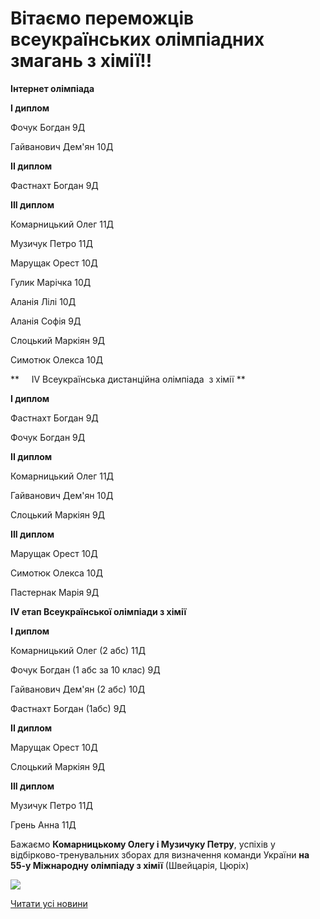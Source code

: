 # Вітаємо переможців всеукраїнських олімпіадних  змагань з хімії!!

**Інтернет олімпіада**

**I диплом**

Фочук Богдан 9Д

Гайванович Дем'ян 10Д

**ІІ диплом**

Фастнахт Богдан 9Д

**ІІІ диплом**

Комарницький Олег 11Д

Музичук Петро 11Д

Марущак Орест 10Д

Гулик Марічка 10Д

Аланія Лілі 10Д

Аланія Софія 9Д

Слоцький Маркіян 9Д

Симотюк Олекса 10Д

**     ІV Всеукраїнська дистанційна олімпіада  з хімії **

**І диплом**

Фастнахт Богдан 9Д

Фочук Богдан 9Д

**ІІ диплом**

Комарницький Олег 11Д

Гайванович Дем'ян 10Д

Слоцький Маркіян 9Д

**ІІІ диплом**

Марущак Орест 10Д

Симотюк Олекса 10Д

Пастернак Марія 9Д

**ІV етап Всеукраїнської олімпіади з хімії**

**І диплом**

Комарницький Олег (2 абс) 11Д

Фочук Богдан (1 абс за 10 клас) 9Д

Гайванович Дем'ян (2 абс) 10Д

Фастнахт Богдан (1абс) 9Д

**ІІ диплом**

Марущак Орест 10Д

Слоцький Маркіян 9Д

**ІІІ диплом**

Музичук Петро 11Д

Грень Анна 11Д

Бажаємо **Комарницькому Олегу і Музичуку Петру**, успіхів у відбірково-тренувальних зборах для визначення команди України **на 55-у Міжнародну олімпіаду з хімії** (Швейцарія, Цюріх)

![](/images/blog/вітаємо-переможців-всеукраїнських-олімпіадних-змагань-з/олімп_хімія2023.jpg)

[Читати усі новини](/news)
